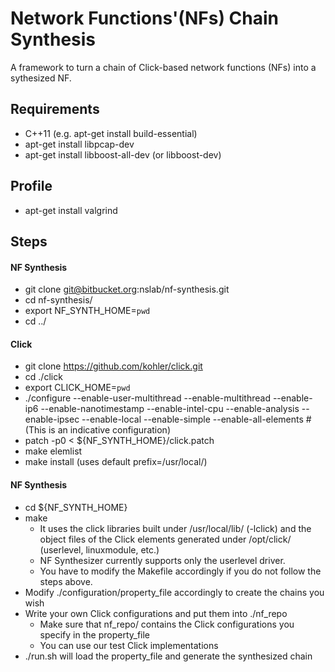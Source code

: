 Network Functions'(NFs) Chain Synthesis
======

A framework to turn a chain of Click-based network functions (NFs) into a sythesized NF.

## Requirements
  * C++11 (e.g. apt-get install build-essential)
  * apt-get install libpcap-dev
  * apt-get install libboost-all-dev (or libboost-dev)

## Profile
  * apt-get install valgrind

## Steps
#### NF Synthesis
  * git clone git@bitbucket.org:nslab/nf-synthesis.git
  * cd nf-synthesis/
  * export NF_SYNTH_HOME=`pwd`
  * cd ../

#### Click
  * git clone https://github.com/kohler/click.git
  * cd ./click
  * export CLICK_HOME=`pwd`
  * ./configure --enable-user-multithread --enable-multithread --enable-ip6 --enable-nanotimestamp
		--enable-intel-cpu --enable-analysis --enable-ipsec --enable-local --enable-simple
		--enable-all-elements #(This is an indicative configuration)
  * patch -p0 < ${NF_SYNTH_HOME}/click.patch
  * make elemlist
  * make install (uses default prefix=/usr/local/)

#### NF Synthesis  
  * cd ${NF_SYNTH_HOME}
  * make
    * It uses the click libraries built under /usr/local/lib/ (-lclick) and the object files
      of the Click elements generated under /opt/click/<driver> (userlevel, linuxmodule, etc.)
    * NF Synthesizer currently supports only the userlevel driver.
    * You have to modify the Makefile accordingly if you do not follow the steps above.
  * Modify ./configuration/property_file accordingly to create the chains you wish
  * Write your own Click configurations and put them into ./nf_repo
    * Make sure that nf_repo/ contains the Click configurations you specify in the property_file
    * You can use our test Click implementations
  * ./run.sh will load the property_file and generate the synthesized chain
